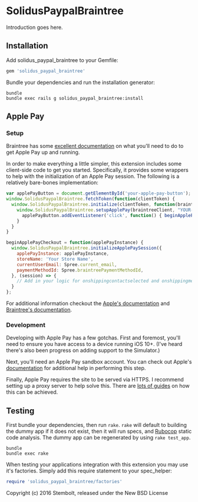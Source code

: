 SolidusPaypalBraintree
======================

Introduction goes here.

Installation
------------

Add solidus_paypal_braintree to your Gemfile:

```ruby
gem 'solidus_paypal_braintree'
```

Bundle your dependencies and run the installation generator:

```shell
bundle
bundle exec rails g solidus_paypal_braintree:install
```

Apple Pay
---------

### Setup
Braintree has some [excellent documentation](https://developers.braintreepayments.com/guides/apple-pay/configuration/javascript/v3) on what you'll need to do to get Apple Pay up and running.

In order to make everything a little simpler, this extension includes some client-side code to get you started. Specifically, it provides some wrappers to help with the initialization of an Apple Pay session. The following is a relatively bare-bones implementation:
```javascript
var applePayButton = document.getElementById('your-apple-pay-button');
window.SolidusPaypalBraintree.fetchToken(function(clientToken) {
  window.SolidusPaypalBraintree.initialize(clientToken, function(braintreeClient) {
    window.SolidusPaypalBraintree.setupApplePay(braintreeClient, "YOUR-MERCHANT-ID", funtion(applePayInstance) {
      applePayButton.addEventListener('click', function() { beginApplePayCheckout(applePayInstance) });
    }
  }
}

beginApplePayCheckout = function(applePayInstance) {
  window.SolidusPaypalBraintree.initializeApplePaySession({
    applePayInstance: applePayInstance,
    storeName: 'Your Store Name',
    currentUserEmail: Spree.current_email,
    paymentMethodId: Spree.braintreePaymentMethodId,
  }, (session) => {
    // Add in your logic for onshippingcontactselected and onshippingmethodselected.
  }
};
```

For additional information checkout the [Apple's documentation](https://developer.apple.com/reference/applepayjs/) and [Braintree's documentation](https://developers.braintreepayments.com/guides/apple-pay/client-side/javascript/v3).

### Development
Developing with Apple Pay has a few gotchas. First and foremost, you'll need to ensure you have access to a device running iOS 10+. (I've heard there's also been progress on adding support to the Simulator.)

Next, you'll need an Apple Pay sandbox account. You can check out Apple's [documentation](https://developer.apple.com/support/apple-pay-sandbox/) for additional help in performing this step.

Finally, Apple Pay requires the site to be served via HTTPS. I recommend setting up a proxy server to help solve this. There are [lots of guides](https://www.google.ca/search?q=nginx+reverse+proxy+ssl+localhost) on how this can be achieved.

Testing
-------

First bundle your dependencies, then run `rake`. `rake` will default to building the dummy app if it does not exist, then it will run specs, and [Rubocop](https://github.com/bbatsov/rubocop) static code analysis. The dummy app can be regenerated by using `rake test_app`.

```shell
bundle
bundle exec rake
```

When testing your applications integration with this extension you may use it's factories.
Simply add this require statement to your spec_helper:

```ruby
require 'solidus_paypal_braintree/factories'
```

Copyright (c) 2016 Stembolt, released under the New BSD License
